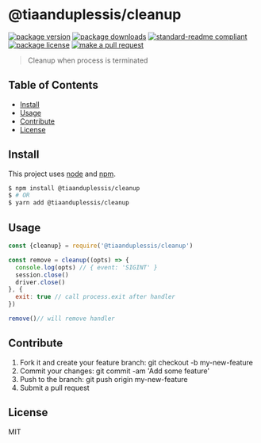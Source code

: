 
# @tiaanduplessis/cleanup
[![package version](https://img.shields.io/npm/v/@tiaanduplessis/cleanup.svg?style=flat-square)](https://npmjs.org/package/@tiaanduplessis/cleanup)
[![package downloads](https://img.shields.io/npm/dm/@tiaanduplessis/cleanup.svg?style=flat-square)](https://npmjs.org/package/@tiaanduplessis/cleanup)
[![standard-readme compliant](https://img.shields.io/badge/readme%20style-standard-brightgreen.svg?style=flat-square)](https://github.com/RichardLitt/standard-readme)
[![package license](https://img.shields.io/npm/l/@tiaanduplessis/cleanup.svg?style=flat-square)](https://npmjs.org/package/@tiaanduplessis/cleanup)
[![make a pull request](https://img.shields.io/badge/PRs-welcome-brightgreen.svg?style=flat-square)](http://makeapullrequest.com)

> Cleanup when process is terminated

## Table of Contents

- [Install](#install)
- [Usage](#usage)
- [Contribute](#contribute)
- [License](#License)

## Install

This project uses [node](https://nodejs.org) and [npm](https://www.npmjs.com). 

```sh
$ npm install @tiaanduplessis/cleanup
$ # OR
$ yarn add @tiaanduplessis/cleanup
```

## Usage

```js
const {cleanup} = require('@tiaanduplessis/cleanup')

const remove = cleanup((opts) => {
  console.log(opts) // { event: 'SIGINT' }
  session.close()
  driver.close()
}, {
  exit: true // call process.exit after handler
})

remove()// will remove handler

```

## Contribute

1. Fork it and create your feature branch: git checkout -b my-new-feature
2. Commit your changes: git commit -am 'Add some feature'
3. Push to the branch: git push origin my-new-feature 
4. Submit a pull request

## License

MIT
    